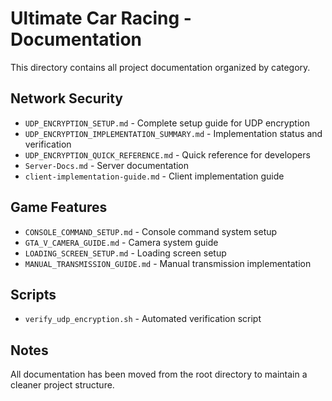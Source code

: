 # Ultimate Car Racing - Documentation

This directory contains all project documentation organized by category.

## Network Security
- `UDP_ENCRYPTION_SETUP.md` - Complete setup guide for UDP encryption
- `UDP_ENCRYPTION_IMPLEMENTATION_SUMMARY.md` - Implementation status and verification
- `UDP_ENCRYPTION_QUICK_REFERENCE.md` - Quick reference for developers
- `Server-Docs.md` - Server documentation
- `client-implementation-guide.md` - Client implementation guide

## Game Features
- `CONSOLE_COMMAND_SETUP.md` - Console command system setup
- `GTA_V_CAMERA_GUIDE.md` - Camera system guide
- `LOADING_SCREEN_SETUP.md` - Loading screen setup
- `MANUAL_TRANSMISSION_GUIDE.md` - Manual transmission implementation

## Scripts
- `verify_udp_encryption.sh` - Automated verification script

## Notes
All documentation has been moved from the root directory to maintain a cleaner project structure.
